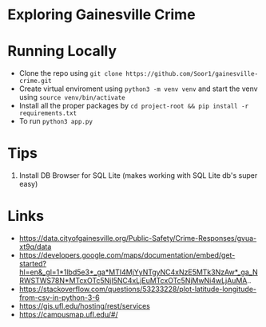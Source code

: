 # Exploring Gainesville Crime

# Running Locally 
- Clone the repo using `git clone https://github.com/Soor1/gainesville-crime.git`
- Create virtual enviroment using `python3 -m venv venv` and start the venv using `source venv/bin/activate`
- Install all the proper packages by `cd project-root && pip install -r requirements.txt`
- To run `python3 app.py`

# Tips
1. Install DB Browser for SQL Lite (makes working with SQL Lite db's super easy)

# Links
- https://data.cityofgainesville.org/Public-Safety/Crime-Responses/gvua-xt9q/data
- https://developers.google.com/maps/documentation/embed/get-started?hl=en&_gl=1*1lbd5e3*_ga*MTI4MjYyNTgyNC4xNzE5MTk3NzAw*_ga_NRWSTWS78N*MTcxOTc5NjI5NC4xLjEuMTcxOTc5NjMwNi4wLjAuMA..
- https://stackoverflow.com/questions/53233228/plot-latitude-longitude-from-csv-in-python-3-6
- https://gis.ufl.edu/hosting/rest/services
- https://campusmap.ufl.edu/#/